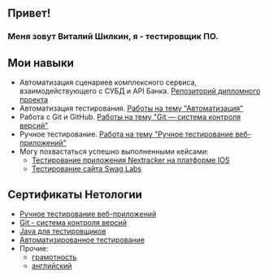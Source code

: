 ## Привет! 
### Меня зовут Виталий Шилкин, я - тестировщик ПО.

## Мои навыки
* Автоматизация сценариев комплексного сервиса, взаимодействующего с СУБД и API Банка. [Репозиторий дипломного проекта](https://github.com/Vito-jj/Diplom-QA46)
* Автоматизация тестирования. [Работы на тему "Автоматизация"](https://github.com/stars/Vito-jj/lists/homework-automation)
* Работа с Git и GitHub. [Работы на тему "Git — система контроля версий"](https://github.com/stars/Vito-jj/lists/homework-git)
* Ручное тестирование. [Работа на тему "Ручное тестирование веб-приложений"](https://docs.google.com/spreadsheets/d/1f3yvwc-gkYt0vWHcHiGAZD7bmK5mu_ucfVjjzbuKiW4/edit#gid=1109388154)
* Могу похвастаться успешно выполненными кейсами:
    + [Тестирование приложения Nextracker на платформе IOS](https://docs.google.com/document/d/18mkC9uqFhRtltZOO0J2e9xrZjymo1W8ifUkg4l3t3vQ/edit)
    + [Тестирование сайта Swag Labs](https://docs.google.com/spreadsheets/d/1MBpl-dKKCtVLDczwwdOuQx6X3_4qSNSJ88bCl5qeUh0/edit#gid=0)

## Сертификаты Нетологии
* [Ручное тестирование веб-приложений](https://github.com/Vito-jj/My-portfolio/blob/main/certificate_Manual.tests.pdf)
* [Git - система контроля версий](https://github.com/Vito-jj/My-portfolio/blob/main/certificate_Git.pdf)
* [Java для тестировщиков](https://github.com/Vito-jj/My-portfolio/blob/main/certificate_Java.for.tests.pdf)
* [Автоматизированное тестирование](https://github.com/Vito-jj/My-portfolio/blob/main/certificate_Automalion.pdf)
* Прочие:
    + [грамотность](https://github.com/Vito-jj/My-portfolio/blob/main/certificate_Literacy.pdf)
    + [английский](https://github.com/Vito-jj/My-portfolio/blob/main/certificate_English.for.pogrammers.pdf)

